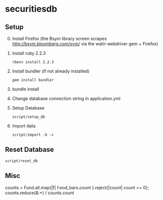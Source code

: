 securitiesdb
============

## Setup

0. Install Firefox (the Bsym library screen scrapes http://bsym.bloomberg.com/sym/ via the watir-webdriver gem + Firefox)

1. Install ruby 2.2.3
   ```
   rbenv install 2.2.3
   ```

2. Install bundler (if not already installed)
   ```
   gem install bundler
   ```
3. bundle install
4. Change database connection string in application.yml
5. Setup Database
   ```
   script/setup_db
   ```

6. Import data
   ```
   script/import -b -c
   ```

## Reset Database

```
script/reset_db
```

## Misc

counts = Fund.all.map{|f| f.eod_bars.count }.reject{|count| count == 0}; counts.reduce(&:+) / counts.count
